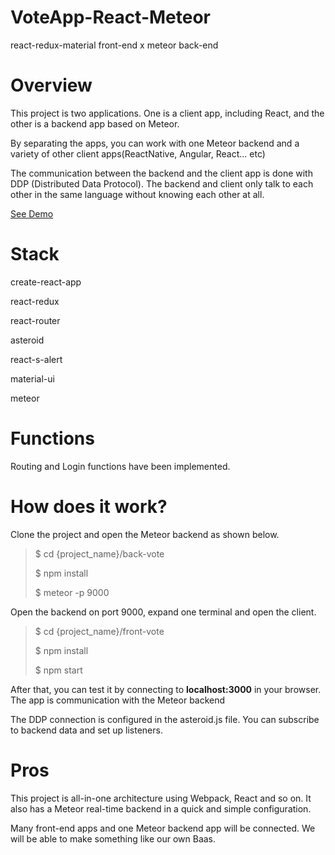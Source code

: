 # VoteApp-React-Meteor
react-redux-material front-end x meteor back-end

# Overview

This project is two applications. One is a client app, including React, and the other is a backend app based on Meteor.

By separating the apps, you can work with one Meteor backend and a variety of other client apps(ReactNative, Angular, React... etc)

The communication between the backend and the client app is done with DDP (Distributed Data Protocol). The backend and client only talk to each other in the same language without knowing each other at all.

[See Demo](http://13.124.39.17:3000/)

# Stack

create-react-app

react-redux

react-router

asteroid

react-s-alert

material-ui

meteor


# Functions

Routing and Login functions have been implemented.

# How does it work?
Clone the project and open the Meteor backend as shown below.

>$ cd {project_name}/back-vote
>
>$ npm install
>
>$ meteor -p 9000

Open the backend on port 9000, expand one terminal and open the client.

>$ cd {project_name}/front-vote
>
>$ npm install
>
>$ npm start

After that, you can test it by connecting to **localhost:3000** in your browser. The app is communication with the Meteor backend

The DDP connection is configured in the asteroid.js file. You can subscribe to backend data and set up listeners.

# Pros

This project is all-in-one architecture using Webpack, React and so on. It also has a Meteor real-time backend in a quick and simple configuration.

Many front-end apps and one Meteor backend app will be connected. We will be able to make something like our own Baas.
